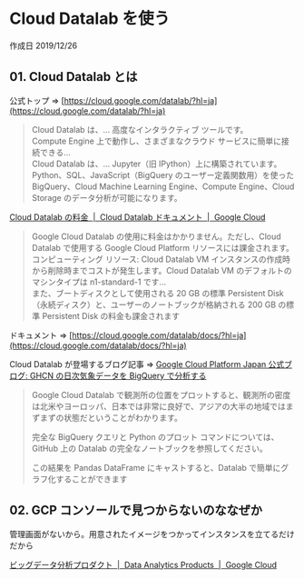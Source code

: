 # Cloud Datalab を使う

作成日 2019/12/26

## 01. Cloud Datalab とは

公式トップ => [https://cloud.google.com/datalab/?hl=ja](https://cloud.google.com/datalab/?hl=ja)

> Cloud Datalab は、... 高度なインタラクティブ ツールです。\
> Compute Engine 上で動作し、さまざまなクラウド サービスに簡単に接続できる...\
> Cloud Datalab は、... Jupyter（旧 IPython）上に構築されています。\
> Python、SQL、JavaScript（BigQuery のユーザー定義関数用）を使った BigQuery、Cloud Machine Learning Engine、Compute Engine、Cloud Storage のデータ分析が可能になります。

[Cloud Datalab の料金  \|  Cloud Datalab ドキュメント  \|  Google Cloud](https://cloud.google.com/datalab/docs/resources/pricing?hl=ja)

> Google Cloud Datalab の使用に料金はかかりません。ただし、Cloud Datalab で使用する Google Cloud Platform リソースには課金されます。\
> コンピューティング リソース: Cloud Datalab VM インスタンスの作成時から削除時までコストが発生します。Cloud Datalab VM のデフォルトのマシンタイプは n1-standard-1 です...\
> また、ブートディスクとして使用される 20 GB の標準 Persistent Disk（永続ディスク）と、ユーザーのノートブックが格納される 200 GB の標準 Persistent Disk の料金も課金されます

ドキュメント => [https://cloud.google.com/datalab/docs/?hl=ja](https://cloud.google.com/datalab/docs/?hl=ja)

Cloud Datalab が登場するブログ記事 => [Google Cloud Platform Japan 公式ブログ: GHCN の日次気象データを BigQuery で分析する](https://cloudplatform-jp.googleblog.com/2016/10/ghcn-bigquery.html)

> Google Cloud Datalab で観測所の位置をプロットすると、観測所の密度は北米やヨーロッパ、日本では非常に良好で、アジアの大半の地域ではまずまずの状態だということがわかります。
>
> 完全な BigQuery クエリと Python のプロット コマンドについては、 GitHub 上の Datalab の完全なノートブックを参照してください。
>
> この結果を Pandas DataFrame にキャストすると、Datalab で簡単にグラフ化することができます

## 02. GCP コンソールで見つからないのななぜか

管理画面がないから。用意されたイメージをつかってインスタンスを立てるだけだから

[ビッグデータ分析プロダクト  \|  Data Analytics Products  \|  Google Cloud](https://cloud.google.com/products/big-data/?hl=ja)
